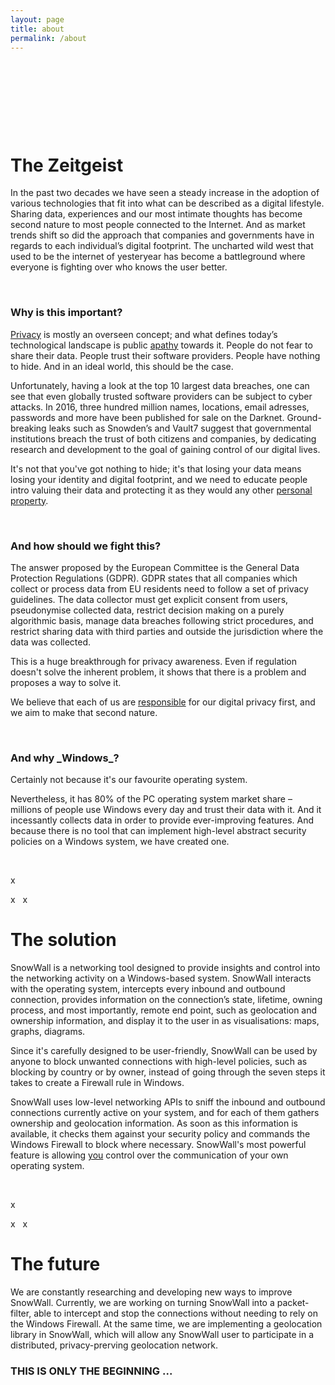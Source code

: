 ```yaml
---
layout: page
title: about
permalink: /about
---
```


&nbsp;

&nbsp;

&nbsp;

&nbsp;

<h1 class="center"> The Zeitgeist</h1>

In the past two decades we have seen a steady increase in the adoption of various technologies that fit into what can be described as a digital lifestyle. Sharing data, experiences and our most intimate thoughts has become second nature to most people connected to the Internet. And as market trends shift so did the approach that companies and governments have in regards to each individual’s digital footprint. The uncharted wild west that used to be the internet of yesteryear has become a battleground where everyone is fighting over who knows the user better.

&nbsp;

<h3 class="blue"> Why is this important?</h3>
<u>Privacy</u> is mostly an overseen concept; and what defines today’s technological landscape is public <u>apathy</u> towards it. People do not fear to share their data. People trust their software providers. People have nothing to hide. And in an ideal world, this should be the case.

Unfortunately, having a look at the top 10 largest data breaches, one can see that even globally trusted software providers can be subject to cyber attacks. In 2016, three hundred million names, locations, email adresses, passwords and more have been published for sale on the Darknet. Ground-breaking leaks such as Snowden’s and Vault7 suggest that governmental institutions breach the trust of both citizens and companies, by dedicating research and development to the goal of gaining control of our digital lives.

It's not that you've got nothing to hide; it's that losing your data means losing your identity and digital footprint, and we need to educate people intro valuing their data and protecting it as they would any other <u>personal property</u>.

&nbsp;

<h3 class="blue">And how should we fight this?</h3>

The answer proposed by the European Committee is the General Data Protection Regulations (GDPR). GDPR states that all companies which collect or process data from EU residents need to follow a set of privacy guidelines. The data collector must get explicit consent from users, pseudonymise collected data, restrict decision making on a purely algorithmic basis, manage data breaches following strict procedures, and restrict sharing data with third parties and outside the jurisdiction where the data was collected.

This is a huge breakthrough for privacy awareness. Even if regulation doesn't solve the inherent problem, it shows that there is a problem and proposes a way to solve it.

We believe that each of us are <u>responsible</u> for our digital privacy first, and we aim to make that second nature.

&nbsp;

<h3 class="blue">And why _Windows_?</h3>

Certainly not because it's our favourite operating system.

Nevertheless, it has 80% of the PC operating system market share – millions of people use Windows every day and trust their data with it. And it incessantly collects data in order to provide ever-improving features. And because there is no tool that can implement high-level abstract security policies on a Windows system, we have created one.

&nbsp;

x

x&nbsp;&nbsp;&nbsp;x

<h1 class="center"> The solution</h1>

SnowWall is a networking tool designed to provide insights and control into the networking activity on a Windows-based system. SnowWall interacts with the operating system, intercepts every inbound and outbound connection, provides information on the connection’s state, lifetime, owning process, and most importantly, remote end point, such as geolocation and ownership information, and display it to the user in as visualisations: maps, graphs, diagrams.

Since it's carefully designed to be user-friendly, SnowWall can be used by anyone to block unwanted connections with high-level policies, such as blocking by country or by owner, instead of going through the seven steps it takes to create a Firewall rule in Windows.

SnowWall uses low-level networking APIs to sniff the inbound and outbound connections currently active on your system, and for each of them gathers ownership and geolocation information. As soon as this information is available, it checks them against your security policy and commands the Windows Firewall to block where necessary. SnowWall's most powerful feature is allowing <u>you</u> control over the communication of your own operating system.

&nbsp;

x

x&nbsp;&nbsp;&nbsp;x

<h1 class="center">The future</h1>

We are constantly researching and developing new ways to improve SnowWall. Currently, we are working on turning SnowWall into a packet-filter, able to intercept and stop the connections without needing to rely on the Windows Firewall. At the same time, we are implementing a geolocation library in SnowWall, which will allow any SnowWall user to participate in a distributed, privacy-prerving geolocation network.

<h3 class="red center">THIS IS ONLY THE BEGINNING ...</h3>

&nbsp;

&nbsp;

&nbsp;

&nbsp;
